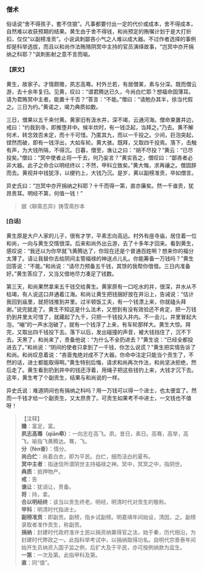 <script type="text/javascript">
    var head = document.getElementsByTagName('head')[0];
    cssURL = '/public/liao.css';
    linkTag = document.createElement('link');
    linkTag.href = cssURL;
    linkTag.setAttribute('type','text/css');
    linkTag.setAttribute('rel','stylesheet');
    head.appendChild(linkTag);
</script>
### 僧术

俗话说“舍不得孩子，套不住狼”。凡事都要付出一定的代价或成本，舍不得成本，自然难以收获预期的结果。黄生由于舍不得钱，和尚预定的贿嘱计划于是大打折扣，仅仅“以副榜准贡”。小说讽刺鄙吝小气之人难以成大器。不过作者选择的事例却是科举选拔，而且以和尚作法贿赂阴冥中主持的官员演绎故事，“岂冥中亦开捐纳之科耶？”讽刺影射之意不言而喻。

#### 【原文】
<section>
黄生，故家子。才情颇赡，夙志高骞。村外兰若，有居僧某，素与分深。既而僧云游，去十余年复归。见黄，叹曰：“谓君腾达已久，今尚白纻耶？想福命固薄耳。请为君贿冥中主者。能置十千否？”答言：“不能。”僧曰：“请勉办其半，徐当代假之。三日为约。”黄诺之，竭力典质如数。

三日，僧果以五千来付黄。黄家旧有汲水井，深不竭，云通河海。僧命束置井边，戒曰：“约我到寺，即推堕井中。候半炊时，有一钱泛起，当拜之。”乃去。黄不解何术，转念效否未定，而十千可惜。乃匿其九，而以一千投之。少间，巨泡突起，铿然而破，即有一钱浮出，大如车轮。黄大骇。既拜，又取四千投焉。落下，击触有声，为大钱所隔，不得沉。日暮，僧至，谯让之曰：“胡不尽投？”黄云：“已尽投矣。”僧曰：“冥中使者止将一千去，何乃妄言？”黄实告之，僧叹曰：“鄙吝者必非大器。此子之命合以明经终以；不然，甲科立致矣。”黄大悔，求再禳之。僧固辞而去。黄视并中钱犹浮，以绠钓上，大钱乃沉。是岁，黄以副榜准贡，卒如僧言。

异史氏曰：“岂冥中亦开捐纳之科耶？十千而得一第，直亦廉矣。然一千谁贡，犹昂贵耳。明经不第，何值一钱！”

</section>

> 据《聊斋志异》铸雪斋抄本

#### [白话]
<aside>

黄生原是大户人家的儿子，很有才学，平素志向高远。村外有座寺庙，居住着一位和尚，一向与黄生交情很深。后来和尚外出云游，去了十多年才回来。看到黄生，感叹说：“我还以为你早就飞黄腾达了，你现在还是个普通百姓啊？想来你的福分太薄了。请让我替你去给阴间主管福禄的神送点儿礼。你能筹备一万钱吗？”黄生回答说：“不能。”和尚说：“请尽力预备五千钱，其馀的我帮你借借。三日内准备好。”黄生答应了，又当又借地尽力凑足了钱数。

第三天，和尚果然拿来五千钱交给黄生。黄家原有一口吃水的井，很深，井水从不枯竭，有人说这口井通着江海。和尚让黄生把钱捆好放在井沿上，告诫说：“估计我回到庙里，就把钱推到井里。过半顿饭工夫，有一个钱漂上来，你就磕头拜谢。”说完就走了。黄生不知这是什么法术，又想到有没有效验还不肯定，把一万钱扔到井里太可惜了，就藏起了九千，只把一千钱投入井内。不一会儿，井里冒起大泡，“嘣”的一声水泡破了，就有一个钱浮了上来，有车轮那样大。黄生大惊。拜完，又取出四千钱投下去。落下以后，发出碰撞的声音，被大钱挡住了，沉不下去。天黑了，和尚来了，责备他说：“为什么不全扔进去？”黄生说：“已经全都投进去了。”和尚说：“阴间的使者只拿到了一千钱，你怎么说谎？”黄生把实情告诉了和尚。和尚叹息着说：“吝啬鬼绝对成不了大器。你命中注定只能当个贡生了，不然的话，进士都能取得啊。”黄生特别后悔，请求和尚再次作法，和尚坚决拒绝，然后走了。黄生看到扔到井中的钱还浮着，用绳子把这些钱钓上来，大钱才沉下去。这年，黄生考了个副贡生，结果与和尚说的一样。

异史氏说：难道阴间也有捐纳之科吗？用一万钱可以得一个进士，也太便宜了。然而一千钱才给一个副贡生，又太昂贵了。可贡生如果考不中进士，一文钱也不值呀！

</aside>

> 【注释】  
<b>赡</b>：富足，富。  
<b>夙志高骞（qiān牵）</b>：一向志在高飞。夙，昔日，素日。高骞，高举，高飞。喻指飞黄腾达。骞，飞。  
<b>分（fèn奋）</b>：情分。  
<b>尚白纻</b>：尚着白衣，即为平民。白纻，细而洁白的夏布。  
<b>冥中主者</b>：指迷信所谓阴世主持福禄之神。冥中，冥冥之中，指阴世。  
<b>典质</b>：抵押物产。  
<b>戒</b>：告  
<b>谯让</b>：犹诮让，责备。  
<b>将</b>：持，拿。  
<b>合以明经终</b>：该当以贡生终老。明经，明清时代对贡生的敬称。  
<b>甲科</b>：明清时代指进士。  
<b>副榜准贡</b>：即副贡。副榜，指乡试副榜。明嘉靖年间始设，清因，之。副榜录取者准作贡生，称副贡。  
<b>捐纳</b>：封建时代政府准许士民以捐资纳粟得官之法，始于秦，历代相沿，为封建时代弊政之一。此指科举考试中，以捐纳取得功名。自明代宗景泰年间始开生员纳资入国子监之例，后扩大及于平民，亦可按例纳款为监生。  
<b>一第</b>：一次及第。此指甲科及第。  
<b>直</b>：同“值”。  
